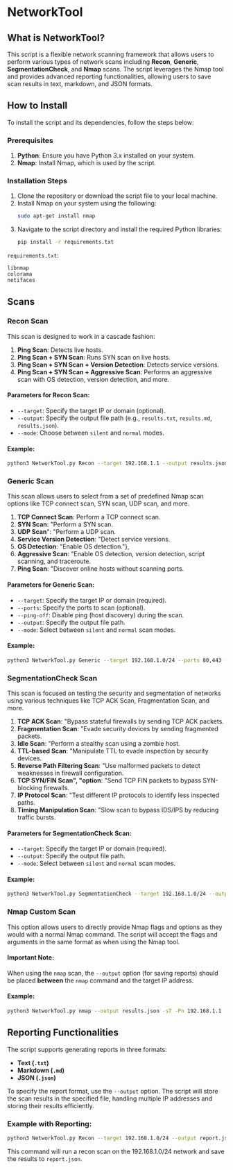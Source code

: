 # NetworkTool

## What is NetworkTool?
This script is a flexible network scanning framework that allows users to perform various types of network scans including **Recon**, **Generic**, **SegmentationCheck**, and **Nmap** scans. The script leverages the Nmap tool and provides advanced reporting functionalities, allowing users to save scan results in text, markdown, and JSON formats.

## How to Install
To install the script and its dependencies, follow the steps below:

### Prerequisites
1. **Python**: Ensure you have Python 3.x installed on your system.
2. **Nmap**: Install Nmap, which is used by the script.

### Installation Steps
1. Clone the repository or download the script file to your local machine.
2. Install Nmap on your system using the following:
    ```bash
    sudo apt-get install nmap
    ```
3. Navigate to the script directory and install the required Python libraries:
    ```bash
    pip install -r requirements.txt
    ```

`requirements.txt`:

```text
libnmap
colorama
netifaces
```

## Scans

### Recon Scan
This scan is designed to work in a cascade fashion:
1. **Ping Scan**: Detects live hosts.
2. **Ping Scan + SYN Scan**: Runs SYN scan on live hosts.
3. **Ping Scan + SYN Scan + Version Detection**: Detects service versions.
4. **Ping Scan + SYN Scan + Aggressive Scan**: Performs an aggressive scan with OS detection, version detection, and more.

#### Parameters for Recon Scan:
- `--target`: Specify the target IP or domain (optional).
- `--output`: Specify the output file path (e.g., `results.txt`, `results.md`, `results.json`).
- `--mode`: Choose between `silent` and `normal` modes.

#### Example:
```bash
python3 NetworkTool.py Recon --target 192.168.1.1 --output results.json --mode normal
```

### Generic Scan
This scan allows users to select from a set of predefined Nmap scan options like TCP connect scan, SYN scan, UDP scan, and more.
1. **TCP Connect Scan**: Perform a TCP connect scan.
2. **SYN Scan**: "Perform a SYN scan.
3. **UDP Scan**": "Perform a UDP scan.
4. **Service Version Detection**: "Detect service versions.
5. **OS Detection**: "Enable OS detection."},
6. **Aggressive Scan**: "Enable OS detection, version detection, script scanning, and traceroute.
7. **Ping Scan**: "Discover online hosts without scanning ports.

#### Parameters for Generic Scan:
- `--target`: Specify the target IP or domain (required).
- `--ports`: Specify the ports to scan (optional).
- `--ping-off`: Disable ping (host discovery) during the scan.
- `--output`: Specify the output file path.
- `--mode`: Select between `silent` and `normal` scan modes.

#### Example:
```bash
python3 NetworkTool.py Generic --target 192.168.1.0/24 --ports 80,443 --output results.md --mode silent
```

### SegmentationCheck Scan
This scan is focused on testing the security and segmentation of networks using various techniques like TCP ACK Scan, Fragmentation Scan, and more.
1. **TCP ACK Scan**: "Bypass stateful firewalls by sending TCP ACK packets.
2. **Fragmentation Scan**: "Evade security devices by sending fragmented packets.
3. **Idle Scan**: "Perform a stealthy scan using a zombie host.
4. **TTL-based Scan**: "Manipulate TTL to evade inspection by security devices.
5. **Reverse Path Filtering Scan**: "Use malformed packets to detect weaknesses in firewall configuration.
6. **TCP SYN/FIN Scan", "option**: "Send TCP FIN packets to bypass SYN-blocking firewalls.
7. **IP Protocol Scan**: "Test different IP protocols to identify less inspected paths.
8. **Timing Manipulation Scan**: "Slow scan to bypass IDS/IPS by reducing traffic bursts.

#### Parameters for SegmentationCheck Scan:
- `--target`: Specify the target IP or domain (required).
- `--output`: Specify the output file path.
- `--mode`: Select between `silent` and `normal` scan modes.

#### Example:
```bash
python3 NetworkTool.py SegmentationCheck --target 192.168.1.0/24 --output segmentation.txt --mode normal
```

### Nmap Custom Scan
This option allows users to directly provide Nmap flags and options as they would with a normal Nmap command. The script will accept the flags and arguments in the same format as when using the Nmap tool.

#### Important Note:
When using the `nmap` scan, the `--output` option (for saving reports) should be placed **between** the `nmap` command and the target IP address.

#### Example:
```bash
python3 NetworkTool.py nmap --output results.json -sT -Pn 192.168.1.1
```

## Reporting Functionalities
The script supports generating reports in three formats:
- **Text (`.txt`)**
- **Markdown (`.md`)**
- **JSON (`.json`)**

To specify the report format, use the `--output` option. The script will store the scan results in the specified file, handling multiple IP addresses and storing their results efficiently.

### Example with Reporting:
```bash
python3 NetworkTool.py Recon --target 192.168.1.0/24 --output report.json
```

This command will run a recon scan on the 192.168.1.0/24 network and save the results to `report.json`.
